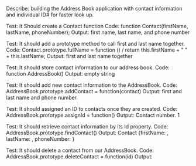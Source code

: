 Describe: building the Address Book application with contact information and individual ID# for faster look up.

Test: It Should create a Contact function
Code: function Contact(firstName, lastName, phoneNumber);
Output: first name, last name, and phone number

Test: It should add a prototype method to call first and last name together. 
Code: Contact.prototype.fullName = function () / return this.firstName + " " + this.lastName;
Output: first and last name together

Test: It should store contact information to our address book.
Code: function AddressBook()
Output: empty string

Test: It should add new contact information to the AddressBook.
Code: AddressBook.prototype.addContact = function(contact)
Output: first and last name and phone number.

Test: It should assigned an ID to contacts once they are created.
Code: AddressBook.prototype.assignId = function() 
Output: Contact number. 1

Test: It should retrieve contact information by its Id property.
Code: AddressBook.prototype.findContact()
Output: Contact {firstName: , lastName: , phoneNumber: }

Test: It should delete a contact from our AddressBook.
Code: AddressBook.prototype.deleteContact = function(id)
Output: 